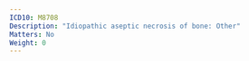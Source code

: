 ```yaml
---
ICD10: M8708
Description: "Idiopathic aseptic necrosis of bone: Other"
Matters: No
Weight: 0
---
```


